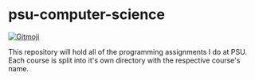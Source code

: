 # psu-computer-science
<a href="https://gitmoji.carloscuesta.me">
  <img src="https://img.shields.io/badge/gitmoji-%20😜%20😍-FFDD67.svg?style=flat-square" alt="Gitmoji">
</a>


This repository will hold all of the programming assignments I do at PSU. Each course is split into it's own directory with the respective course's name.
